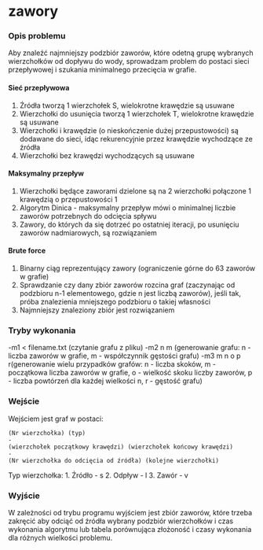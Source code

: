 # zawory

### Opis problemu
Aby znaleźć najmniejszy podzbiór zaworów, które odetną grupę wybranych wierzchołków od dopływu do wody, sprowadzam problem do postaci sieci przepływowej i szukania minimalnego przecięcia w grafie.

#### Sieć przepływowa
1. Źródła tworzą 1 wierzchołek S, wielokrotne krawędzie są usuwane
2. Wierzchołki do usunięcia tworzą 1 wierzchołek T, wielokrotne krawędzie są usuwane
3. Wierzchołki i krawędzie (o nieskończenie dużej przepustowości) są dodawane do sieci, idąc rekurencyjnie przez krawędzie wychodzące ze źródła
4. Wierzchołki bez krawędzi wychodzących są usuwane

#### Maksymalny przepływ
1. Wierzchołki będące zaworami dzielone są na 2 wierzchołki połączone 1 krawędzią o przepustowości 1
2.  Algorytm Dinica - maksymalny przepływ mówi o minimalnej liczbie zaworów potrzebnych do odcięcia spływu
3. Zawory, do których da się dotrzeć po ostatniej iteracji, po usunięciu zaworów nadmiarowych, są rozwiązaniem

#### Brute force
1. Binarny ciąg reprezentujący zawory (ograniczenie górne do 63 zaworów w grafie)
2. Sprawdzanie czy dany zbiór zaworów rozcina graf (zaczynając od podzbioru n-1 elementowego, gdzie n jest liczbą zaworów), jeśli tak, próba znalezienia mniejszego podzbioru o takiej własności
3. Najmniejszy znaleziony zbiór jest rozwiązaniem

### Tryby wykonania
-m1 < filename.txt (czytanie grafu z pliku)
-m2 n m (generowanie grafu: n - liczba zaworów w grafie, m - współczynnik gęstości grafu)
-m3 m n o p r(generowanie wielu przypadków grafów: n - liczba skoków, m - początkowa liczba zaworów w grafie, o - wielkość skoku liczby zaworów, p - liczba powtórzeń dla każdej wielkości n, r - gęstość grafu)

### Wejście
Wejściem jest graf w postaci:
```
(Nr wierzchołka) (typ)
-
(wierzchołek początkowy krawędzi) (wierzchołek końcowy krawędzi)
-
(Nr wierzchołka do odcięcia od źródła) (kolejne wierzchołki)
```
Typ wierzchołka:
	1. Źródło - s
	2. Odpływ - l
	3. Zawór - v

### Wyjście
W zależności od trybu programu wyjściem jest zbiór zaworów, które trzeba zakręcić aby odciąć od źródła wybrany podzbiór wierzchołków i czas wykonania algorytmu lub tabela porównująca złożoność i czasy wykonania dla różnych wielkości problemu.

